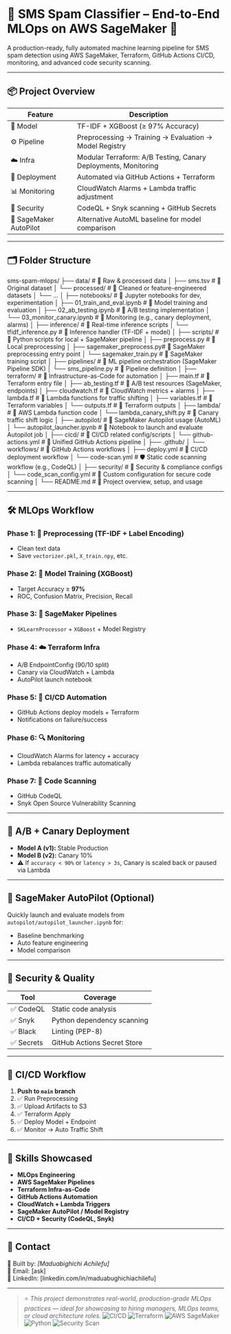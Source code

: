 # 📲 SMS Spam Classifier – End-to-End MLOps on AWS SageMaker 🚀

A production-ready, fully automated machine learning pipeline for SMS spam detection using AWS SageMaker, Terraform, GitHub Actions CI/CD, monitoring, and advanced code security scanning.

---

## 📦 Project Overview

| Feature                  | Description                                                       |
|--------------------------|-------------------------------------------------------------------|
| 🧠 Model                 | TF-IDF + XGBoost (≥ 97% Accuracy)                                 |
| ⚙️ Pipeline              | Preprocessing → Training → Evaluation → Model Registry            |
| ☁️ Infra                 | Modular Terraform: A/B Testing, Canary Deployments, Monitoring     |
| 🚀 Deployment            | Automated via GitHub Actions + Terraform                          |
| 📊 Monitoring            | CloudWatch Alarms + Lambda traffic adjustment                     |
| 🔐 Security              | CodeQL + Snyk scanning + GitHub Secrets                           |
| 🧪 SageMaker AutoPilot   | Alternative AutoML baseline for model comparison                   |

---

## 🗂️ Folder Structure

sms-spam-mlops/
├── data/                        # 📁 Raw & processed data
│   ├── sms.tsv                  # 📄 Original dataset
│   └── processed/              # 📁 Cleaned or feature-engineered datasets
│       └── ...
│
├── notebooks/                  # 📒 Jupyter notebooks for dev, experimentation
│   ├── 01_train_and_eval.ipynb # 📘 Model training and evaluation
│   ├── 02_ab_testing.ipynb     # 📗 A/B testing implementation
│   └── 03_monitor_canary.ipynb # 📙 Monitoring (e.g., canary deployment, alarms)
│
├── inference/                  # 📁 Real-time inference scripts
│   └── tfidf_inference.py      # 📄 Inference handler (TF-IDF + model)
│
├── scripts/                    # 📁 Python scripts for local + SageMaker pipeline
│   ├── preprocess.py           # 📄 Local preprocessing
│   ├── sagemaker_preprocess.py# 📄 SageMaker preprocessing entry point
│   └── sagemaker_train.py      # 📄 SageMaker training script
│
├── pipelines/                  # 📁 ML pipeline orchestration (SageMaker Pipeline SDK)
│   └── sms_pipeline.py         # 📄 Pipeline definition
│
├── terraform/                  # 📁 Infrastructure-as-Code for automation
│   ├── main.tf                 # 📄 Terraform entry file
│   ├── ab_testing.tf           # 📄 A/B test resources (SageMaker, endpoints)
│   ├── cloudwatch.tf           # 📄 CloudWatch metrics + alarms
│   ├── lambda.tf               # 📄 Lambda functions for traffic shifting
│   ├── variables.tf            # 📄 Terraform variables
│   └── outputs.tf              # 📄 Terraform outputs
│
├── lambda/                     # 📁 AWS Lambda function code
│   └── lambda_canary_shift.py # 📄 Canary traffic shift logic
│
├── autopilot/                  # 📁 SageMaker Autopilot usage (AutoML)
│   └── autopilot_launcher.ipynb # 📒 Notebook to launch and evaluate Autopilot job
│
├── cicd/                       # 📁 CI/CD related config/scripts
│   └── github-actions.yml      # 📄 Unified GitHub Actions pipeline
│
├── .github/
│   └── workflows/              # 📁 GitHub Actions workflows
│       ├── deploy.yml          # 🚀 CI/CD deployment workflow
│       └── code-scan.yml       # 🛡️ Static code scanning workflow (e.g., CodeQL)
│
├── security/                   # 📁 Security & compliance configs
│   └── code_scan_config.yml    # 📄 Custom configuration for secure code scanning
│
└── README.md                   # 📘 Project overview, setup, and usage


---

## 🛠️ MLOps Workflow

### Phase 1: 🧹 Preprocessing (TF-IDF + Label Encoding)
- Clean text data
- Save `vectorizer.pkl`, `X_train.npy`, etc.

### Phase 2: 🧠 Model Training (XGBoost)
- Target Accuracy ≥ **97%**
- ROC, Confusion Matrix, Precision, Recall

### Phase 3: 🔁 SageMaker Pipelines
- `SKLearnProcessor` + `XGBoost` + Model Registry

### Phase 4: ☁️ Terraform Infra
- A/B EndpointConfig (90/10 split)
- Canary via CloudWatch + Lambda
- AutoPilot launch notebook

### Phase 5: 🚀 CI/CD Automation
- GitHub Actions deploy models + Terraform
- Notifications on failure/success

### Phase 6: 🔍 Monitoring
- CloudWatch Alarms for latency + accuracy
- Lambda rebalances traffic automatically

### Phase 7: 🔐 Code Scanning
- GitHub CodeQL
- Snyk Open Source Vulnerability Scanning

---

## 🚦 A/B + Canary Deployment

- **Model A (v1):** Stable Production
- **Model B (v2):** Canary 10%
- ⚠️ If `accuracy < 90%` or `latency > 3s`, Canary is scaled back or paused via Lambda

---

## 🧪 SageMaker AutoPilot (Optional)

Quickly launch and evaluate models from `autopilot/autopilot_launcher.ipynb` for:
- Baseline benchmarking
- Auto feature engineering
- Model comparison

---

## 🔐 Security & Quality

| Tool    | Coverage                      |
|---------|-------------------------------|
| ✅ CodeQL | Static code analysis          |
| ✅ Snyk   | Python dependency scanning    |
| ✅ Black  | Linting (PEP-8)               |
| ✅ Secrets | GitHub Actions Secret Store  |

---

## 🚀 CI/CD Workflow

1. **Push to `main` branch**
2. ✅ Run Preprocessing
3. ✅ Upload Artifacts to S3
4. ✅ Terraform Apply
5. ✅ Deploy Model + Endpoint
6. ✅ Monitor → Auto Traffic Shift

---

## 🧠 Skills Showcased

- **MLOps Engineering**
- **AWS SageMaker Pipelines**
- **Terraform Infra-as-Code**
- **GitHub Actions Automation**
- **CloudWatch + Lambda Triggers**
- **SageMaker AutoPilot / Model Registry**
- **CI/CD + Security (CodeQL, Snyk)**

---

## 📧 Contact

👤 Built by: *[Maduabighichi Achilefu]*  
📧 Email: [ask]  
🔗 LinkedIn: [linkedin.com/in/maduabughichiachilefu]

---

> ⭐️ *This project demonstrates real-world, production-grade MLOps practices — ideal for showcasing to hiring managers, MLOps teams, or cloud architecture roles.*
![CI/CD](https://img.shields.io/github/actions/workflow/status/maduoma/sms-spam-mlops/deploy.yml?label=CI%2FCD&style=flat-square&logo=github)
![Terraform](https://img.shields.io/badge/Terraform-Infra-blueviolet?logo=terraform&style=flat-square)
![AWS SageMaker](https://img.shields.io/badge/SageMaker-Deployed-green?logo=amazon-aws&style=flat-square)
![Python](https://img.shields.io/badge/Python-3.9-blue?style=flat-square&logo=python)
![Security Scan](https://img.shields.io/badge/Security-CodeQL%20%2B%20Snyk-critical?style=flat-square&logo=github)
